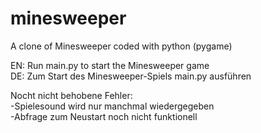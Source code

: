 # minesweeper
A clone of Minesweeper coded with python (pygame)               

EN: Run main.py to start the Minesweeper game                                                  
DE: Zum Start des Minesweeper-Spiels main.py ausführen
                                                              
                                                                              
                                                                                   
Nocht nicht behobene Fehler:                                                                
-Spielesound wird nur manchmal wiedergegeben                                                                
-Abfrage zum Neustart noch nicht funktionell
